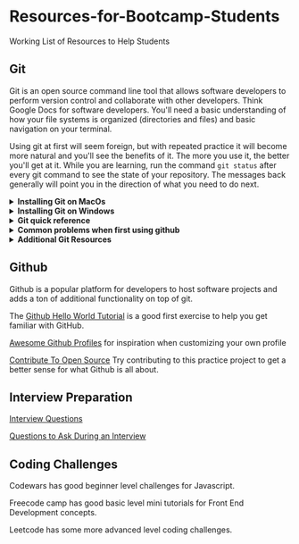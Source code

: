# Resources-for-Bootcamp-Students
Working List of Resources to Help Students


## Git 

Git is an open source command line tool that allows software developers to perform version control and collaborate with other developers. Think Google Docs for software developers. You'll need a basic understanding of how your file systems is organized (directories and files) and basic navigation on your terminal. 

Using git at first will seem foreign, but with repeated practice it will become more natural and you'll see the benefits of it. The more you use it, the better you'll get at it. While you are learning, run the command ```git status``` after every git command to see the state of your repository. The messages back generally will point you in the direction of what you need to do next. 

<details><summary><b>Installing Git on MacOs</b></summary>
      
Mac computers often come with git pre-installed. 

To check if that's the case, open the Terminal application and run the command: ```git --version```. 

If you have it installed, it will respond with the version number you have. Otherwise, it will say something to the effect of, “command not found”.

If you need to install it, follow the installation instructions here: https://git-scm.com/download/mac

I recommend using the homebrew package manager to install git. Take a few minutes and follow the link to read about homebrew and get it installed if you don’t have it already. 

</details>

<details><summary><b>Installing Git on Windows</b></summary>
Windows typically doesn not have git preinstalled. You can follow the Windows installation instructions here: https://git-scm.com/download/win
Note that during the installation process you will be prompted to answer a series of configuration questions. If you aren't sure what the options are, it's generally safe to accept the default settings. They can be changed later if needed. 
</details>

<details><summary><b>Git quick reference</b></summary>
  
  
Use these commands as a reference when you are first connecting a git repository on your local computer to a remote repository on your Github.com account

```console echo "# github-cheatsheet" >> README.md

git init

git add README.md

git commit -m "first commit"

git branch -M main

git remote add origin https://github.com/blentz100/github-cheatsheet.git

git push -u origin main
```

Once your local repository is connected to the remote repository, you can use the commands below as a framework for saving your changes at regular intervals.  

```console 

git add .

git commit -m "second commit"

git push
```
</details>

<details><summary><b>Common problems when first using github</b></summary>
  
  
You try to push your code to your Github repo but you get this error:

```console
src refspec master does not match any
```

If you see this error, it's possible your local branch is named master and the remote is named main. You can run ```git status``` to see what your local branch name is. After you first iniatilize your local git repo, it's a good idea to change the branch name to main by typing ```git branch -M main```.

It's also a really good idea to change your default git configuration to always use ```main``` as the default branch name so you don't have to change it every time you make a new repo. You can do that by running ```$ git config --global init.defaultBranch main```. If that doesn't work for you, read this [article](https://www.seancdavis.com/blog/git-set-default-branch/)
</details>

<details><summary><b>Additional Git Resources</b></summary>

[MIT Missing Semester Lecture on Version Control](https://missing.csail.mit.edu/2020/version-control)
  
[Learn Git Branching](https://learngitbranching.js.org)
  
[Pro Git Book](https://git-scm.com/book/en/v2)

</details>

## Github

Github is a popular platform for developers to host software projects and adds a ton of additional functionality on top of git. 

The [Github Hello World Tutorial](https://docs.github.com/en/get-started/quickstart/hello-world) is a good first exercise to help you get familiar with GitHub. 

[Awesome Github Profiles](https://github.com/abhisheknaiidu/awesome-github-profile-readme) for inspiration when customizing your own profile

[Contribute To Open Source](https://github.com/danthareja/contribute-to-open-source) Try contributing to this practice project to get a better sense for what Github is all about.

## Interview Preparation

[Interview Questions](https://github.com/blentz100/Interview-Questions)

[Questions to Ask During an Interview](https://github.com/blentz100/Questions-to-Ask-During-an-Interview)

## Coding Challenges

Codewars has good beginner level challenges for Javascript. 

Freecode camp has good basic level mini tutorials for Front End Development concepts. 

Leetcode has some more advanced level coding challenges. 
